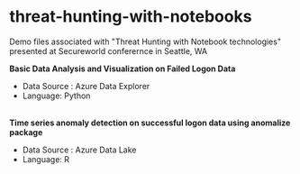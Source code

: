 # threat-hunting-with-notebooks

Demo files associated with "Threat Hunting with Notebook technologies" presented at Secureworld conferernce in Seattle, WA 

**Basic Data Analysis and Visualization on Failed Logon Data**
 - Data Source : Azure Data Explorer
 - Language: Python

<br>**Time series anomaly detection on successful logon data using anomalize package**
 - Data Source : Azure Data Lake
 - Language: R

